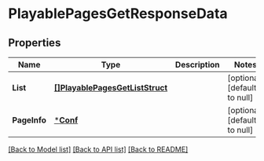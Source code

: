 # PlayablePagesGetResponseData

## Properties
Name | Type | Description | Notes
------------ | ------------- | ------------- | -------------
**List** | [**[]PlayablePagesGetListStruct**](PlayablePagesGetListStruct.md) |  | [optional] [default to null]
**PageInfo** | [***Conf**](conf.md) |  | [optional] [default to null]

[[Back to Model list]](../README.md#documentation-for-models) [[Back to API list]](../README.md#documentation-for-api-endpoints) [[Back to README]](../README.md)


